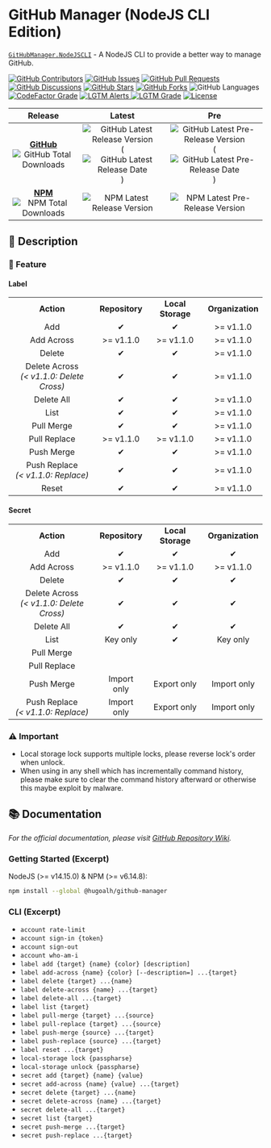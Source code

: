 # GitHub Manager (NodeJS CLI Edition)

[`GitHubManager.NodeJSCLI`](https://github.com/hugoalh-studio/github-manager-nodejscli) - A NodeJS CLI to provide a better way to manage GitHub.

[![GitHub Contributors](https://img.shields.io/github/contributors/hugoalh-studio/github-manager-nodejscli?label=Contributors&logo=github&logoColor=ffffff&style=flat-square)](https://github.com/hugoalh-studio/github-manager-nodejscli/graphs/contributors)
[![GitHub Issues](https://img.shields.io/github/issues-raw/hugoalh-studio/github-manager-nodejscli?label=Issues&logo=github&logoColor=ffffff&style=flat-square)](https://github.com/hugoalh-studio/github-manager-nodejscli/issues)
[![GitHub Pull Requests](https://img.shields.io/github/issues-pr-raw/hugoalh-studio/github-manager-nodejscli?label=Pull%20Requests&logo=github&logoColor=ffffff&style=flat-square)](https://github.com/hugoalh-studio/github-manager-nodejscli/pulls)
[![GitHub Discussions](https://img.shields.io/github/discussions/hugoalh-studio/github-manager-nodejscli?label=Discussions&logo=github&logoColor=ffffff&style=flat-square)](https://github.com/hugoalh-studio/github-manager-nodejscli/discussions)
[![GitHub Stars](https://img.shields.io/github/stars/hugoalh-studio/github-manager-nodejscli?label=Stars&logo=github&logoColor=ffffff&style=flat-square)](https://github.com/hugoalh-studio/github-manager-nodejscli/stargazers)
[![GitHub Forks](https://img.shields.io/github/forks/hugoalh-studio/github-manager-nodejscli?label=Forks&logo=github&logoColor=ffffff&style=flat-square)](https://github.com/hugoalh-studio/github-manager-nodejscli/network/members)
![GitHub Languages](https://img.shields.io/github/languages/count/hugoalh-studio/github-manager-nodejscli?label=Languages&logo=github&logoColor=ffffff&style=flat-square)
[![CodeFactor Grade](https://img.shields.io/codefactor/grade/github/hugoalh-studio/github-manager-nodejscli?label=Grade&logo=codefactor&logoColor=ffffff&style=flat-square)](https://www.codefactor.io/repository/github/hugoalh-studio/github-manager-nodejscli)
[![LGTM Alerts](https://img.shields.io/lgtm/alerts/g/hugoalh-studio/github-manager-nodejscli?label=Alerts&logo=lgtm&logoColor=ffffff&style=flat-square)
![LGTM Grade](https://img.shields.io/lgtm/grade/javascript/g/hugoalh-studio/github-manager-nodejscli?label=Grade&logo=lgtm&logoColor=ffffff&style=flat-square)](https://lgtm.com/projects/g/hugoalh-studio/github-manager-nodejscli)
[![License](https://img.shields.io/static/v1?label=License&message=MIT&color=brightgreen&style=flat-square)](./LICENSE.md)

| **Release** | **Latest** | **Pre** |
|:-:|:-:|:-:|
| [**GitHub**](https://github.com/hugoalh-studio/github-manager-nodejscli/releases) ![GitHub Total Downloads](https://img.shields.io/github/downloads/hugoalh-studio/github-manager-nodejscli/total?label=%20&style=flat-square) | ![GitHub Latest Release Version](https://img.shields.io/github/release/hugoalh-studio/github-manager-nodejscli?sort=semver&label=%20&style=flat-square) (![GitHub Latest Release Date](https://img.shields.io/github/release-date/hugoalh-studio/github-manager-nodejscli?label=%20&style=flat-square)) | ![GitHub Latest Pre-Release Version](https://img.shields.io/github/release/hugoalh-studio/github-manager-nodejscli?include_prereleases&sort=semver&label=%20&style=flat-square) (![GitHub Latest Pre-Release Date](https://img.shields.io/github/release-date-pre/hugoalh-studio/github-manager-nodejscli?label=%20&style=flat-square)) |
| [**NPM**](https://www.npmjs.com/package/@hugoalh/github-manager) ![NPM Total Downloads](https://img.shields.io/npm/dt/@hugoalh/github-manager?label=%20&style=flat-square) | ![NPM Latest Release Version](https://img.shields.io/npm/v/@hugoalh/github-manager/latest?label=%20&style=flat-square) | ![NPM Latest Pre-Release Version](https://img.shields.io/npm/v/@hugoalh/github-manager/pre?label=%20&style=flat-square) |

## 📝 Description

### 🌟 Feature

#### Label

<table>
  <tr>
    <td align="center"><b>Action</b></td>
    <td align="center"><b>Repository</b></td>
    <td align="center"><b>Local Storage</b></td>
    <td align="center"><b>Organization</b></td>
  </tr>
  <tr>
    <td align="center">Add</td>
    <td align="center">✔</td>
    <td align="center">✔</td>
    <td align="center">&gt;= v1.1.0</td>
  </tr>
  <tr>
    <td align="center">Add Across</td>
    <td align="center">&gt;= v1.1.0</td>
    <td align="center">&gt;= v1.1.0</td>
    <td align="center">&gt;= v1.1.0</td>
  </tr>
  <tr>
    <td align="center">Delete</td>
    <td align="center">✔</td>
    <td align="center">✔</td>
    <td align="center">&gt;= v1.1.0</td>
  </tr>
  <tr>
    <td align="center">Delete Across<br /><i>(&lt; v1.1.0: Delete Cross)</i></td>
    <td align="center">✔</td>
    <td align="center">✔</td>
    <td align="center">&gt;= v1.1.0</td>
  </tr>
  <tr>
    <td align="center">Delete All</td>
    <td align="center">✔</td>
    <td align="center">✔</td>
    <td align="center">&gt;= v1.1.0</td>
  </tr>
  <tr>
    <td align="center">List</td>
    <td align="center">✔</td>
    <td align="center">✔</td>
    <td align="center">&gt;= v1.1.0</td>
  </tr>
  <tr>
    <td align="center">Pull Merge</td>
    <td align="center">✔</td>
    <td align="center">✔</td>
    <td align="center">&gt;= v1.1.0</td>
  </tr>
  <tr>
    <td align="center">Pull Replace</td>
    <td align="center">&gt;= v1.1.0</td>
    <td align="center">&gt;= v1.1.0</td>
    <td align="center">&gt;= v1.1.0</td>
  </tr>
  <tr>
    <td align="center">Push Merge</td>
    <td align="center">✔</td>
    <td align="center">✔</td>
    <td align="center">&gt;= v1.1.0</td>
  </tr>
  <tr>
    <td align="center">Push Replace<br /><i>(&lt; v1.1.0: Replace)</i></td>
    <td align="center">✔</td>
    <td align="center">✔</td>
    <td align="center">&gt;= v1.1.0</td>
  </tr>
  <tr>
    <td align="center">Reset</td>
    <td align="center">✔</td>
    <td align="center">✔</td>
    <td align="center">&gt;= v1.1.0</td>
  </tr>
</table>

#### Secret

<table>
  <tr>
    <td align="center"><b>Action</b></td>
    <td align="center"><b>Repository</b></td>
    <td align="center"><b>Local Storage</b></td>
    <td align="center"><b>Organization</b></td>
  </tr>
  <tr>
    <td align="center">Add</td>
    <td align="center">✔</td>
    <td align="center">✔</td>
    <td align="center">✔</td>
  </tr>
  <tr>
    <td align="center">Add Across</td>
    <td align="center">&gt;= v1.1.0</td>
    <td align="center">&gt;= v1.1.0</td>
    <td align="center">&gt;= v1.1.0</td>
  </tr>
  <tr>
    <td align="center">Delete</td>
    <td align="center">✔</td>
    <td align="center">✔</td>
    <td align="center">✔</td>
  </tr>
  <tr>
    <td align="center">Delete Across<br /><i>(&lt; v1.1.0: Delete Cross)</i></td>
    <td align="center">✔</td>
    <td align="center">✔</td>
    <td align="center">✔</td>
  </tr>
  <tr>
    <td align="center">Delete All</td>
    <td align="center">✔</td>
    <td align="center">✔</td>
    <td align="center">✔</td>
  </tr>
  <tr>
    <td align="center">List</td>
    <td align="center">Key only</td>
    <td align="center">✔</td>
    <td align="center">Key only</td>
  </tr>
  <tr>
    <td align="center">Pull Merge</td>
    <td align="center"></td>
    <td align="center"></td>
    <td align="center"></td>
  </tr>
  <tr>
    <td align="center">Pull Replace</td>
    <td align="center"></td>
    <td align="center"></td>
    <td align="center"></td>
  </tr>
  <tr>
    <td align="center">Push Merge</td>
    <td align="center">Import only</td>
    <td align="center">Export only</td>
    <td align="center">Import only</td>
  </tr>
  <tr>
    <td align="center">Push Replace<br /><i>(&lt; v1.1.0: Replace)</i></td>
    <td align="center">Import only</td>
    <td align="center">Export only</td>
    <td align="center">Import only</td>
  </tr>
</table>

### ⚠ Important

- Local storage lock supports multiple locks, please reverse lock's order when unlock.
- When using in any shell which has incrementally command history, please make sure to clear the command history afterward or otherwise this maybe exploit by malware.

## 📚 Documentation

*For the official documentation, please visit [GitHub Repository Wiki](https://github.com/hugoalh-studio/github-manager-nodejscli/wiki).*

### Getting Started (Excerpt)

NodeJS (>= v14.15.0) & NPM (>= v6.14.8):

```sh
npm install --global @hugoalh/github-manager
```

### CLI (Excerpt)

- `account rate-limit`
- `account sign-in {token}`
- `account sign-out`
- `account who-am-i`
- `label add {target} {name} {color} [description]`
- `label add-across {name} {color} [--description=] ...{target}`
- `label delete {target} ...{name}`
- `label delete-across {name} ...{target}`
- `label delete-all ...{target}`
- `label list {target}`
- `label pull-merge {target} ...{source}`
- `label pull-replace {target} ...{source}`
- `label push-merge {source} ...{target}`
- `label push-replace {source} ...{target}`
- `label reset ...{target}`
- `local-storage lock {passpharse}`
- `local-storage unlock {passpharse}`
- `secret add {target} {name} {value}`
- `secret add-across {name} {value} ...{target}`
- `secret delete {target} ...{name}`
- `secret delete-across {name} ...{target}`
- `secret delete-all ...{target}`
- `secret list {target}`
- `secret push-merge ...{target}`
- `secret push-replace ...{target}`
